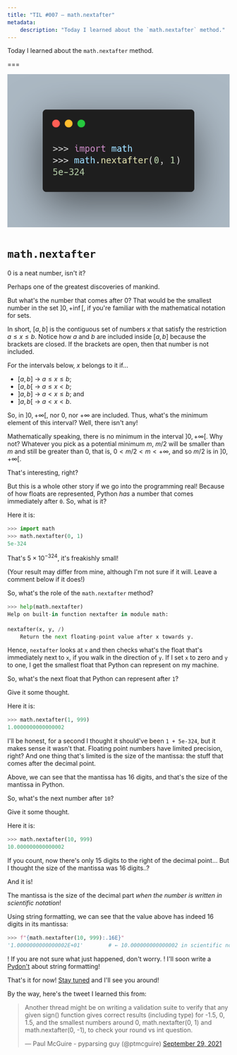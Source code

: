 ```yaml
---
title: "TIL #007 – math.nextafter"
metadata:
    description: "Today I learned about the `math.nextafter` method."
---
```


Today I learned about the `math.nextafter` method.

===

<script async src="https://platform.twitter.com/widgets.js" charset="utf-8"></script>

![Code snippet showing the `nextafter` method.](thumbnail.webp)


# `math.nextafter`

0 is a neat number, isn't it?

Perhaps one of the greatest discoveries of mankind.

But what's the number that comes after 0?
That would be the smallest number in the set $]0, +\inf[$,
if you're familiar with the mathematical notation for sets.

In short, $[a, b]$ is the contiguous set of numbers $x$ that satisfy
the restriction $a \leq x \leq b$.
Notice how $a$ and $b$ are included inside $[a, b]$ because the brackets
are closed.
If the brackets are open, then that number is not included.

For the intervals below, $x$ belongs to it if...

 - $[a, b]$ → $a \leq x \leq b$;
 - $[a, b[$ → $a \leq x < b$;
 - $]a, b]$ → $a < x \leq b$; and
 - $]a, b[$ → $a < x < b$.

So, in $]0, +\infty[$, nor 0, nor $+\infty$ are included.
Thus, what's the minimum element of this interval?
Well, there isn't any!

Mathematically speaking, there is no minimum in the interval $]0, +\infty[$.
Why not?
Whatever you pick as a potential minimum $m$, $m/2$ will be smaller than $m$
and still be greater than $0$, that is, $0 < m/2 < m < +\infty$,
and so $m/2$ is in $]0, +\infty[$.

That's interesting, right?

But this is a whole other story if we go into the programming real!
Because of how floats are represented,
Python _has_ a number that comes immediately after `0`.
So, what is it?

Here it is:

```py
>>> import math
>>> math.nextafter(0, 1)
5e-324
```

That's $5 \times 10^{-324}$, it's freakishly small!

(Your result may differ from mine, although I'm not sure if it will.
Leave a comment below if it does!)

So, what's the role of the `math.nextafter` method?

```py
>>> help(math.nextafter)
Help on built-in function nextafter in module math:

nextafter(x, y, /)
    Return the next floating-point value after x towards y.
```

Hence, `nextafter` looks at `x` and then checks what's the float that's immediately next to `x`,
if you walk in the direction of `y`.
If I set `x` to zero and `y` to one, I get the smallest float that Python can represent on my machine.

So, what's the next float that Python can represent after `1`?

Give it some thought.

Here it is:

```py
>>> math.nextafter(1, 999)
1.0000000000000002
```

I'll be honest, for a second I thought it should've been `1 + 5e-324`,
but it makes sense it wasn't that.
Floating point numbers have limited precision, right?
And one thing that's limited is the size of the mantissa:
the stuff that comes after the decimal point.

Above, we can see that the mantissa has 16 digits,
and that's the size of the mantissa in Python.

So, what's the next number after `10`?

Give it some thought.

Here it is:

```py
>>> math.nextafter(10, 999)
10.000000000000002
```

If you count, now there's only 15 digits to the right of the decimal point...
But I thought the size of the mantissa was 16 digits..?

And it is!

The mantissa is the size of the decimal part
_when the number is written in scientific notation_!

Using string formatting, we can see that the value above
has indeed 16 digits in its mantissa:

```py
>>> f"{math.nextafter(10, 999):.16E}"
'1.0000000000000002E+01'        # ← 10.000000000000002 in scientific notation.
```

! If you are not sure what just happened, don't worry.
! I'll soon write a [Pydon't][pydont] about string formatting!


That's it for now! [Stay tuned][subscribe] and I'll see you around!

By the way, here's the tweet I learned this from:

<blockquote class="twitter-tweet"><p lang="en" dir="ltr">Another thread might be on writing a validation suite to verify that any given sign() function gives correct results (including type) for -1.5, 0, 1.5, and the smallest numbers around 0, math.nextafter(0, 1) and math.nextafter(0, -1), to check your round vs int question.</p>&mdash; Paul McGuire - pyparsing guy (@ptmcguire) <a href="https://twitter.com/ptmcguire/status/1443165807589081100?ref_src=twsrc%5Etfw">September 29, 2021</a></blockquote>


[subscribe]: /subscribe
[pydont]: /blog/pydonts
